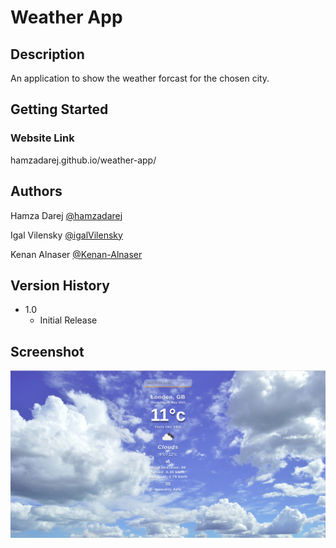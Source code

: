 # Weather App


## Description

An application to show the weather forcast for the chosen city.

## Getting Started


### Website Link

hamzadarej.github.io/weather-app/

## Authors


Hamza Darej
[@hamzadarej](https://github.com/hamzadarej)

Igal Vilensky
[@igalVilensky](https://github.com/igalVilensky)

Kenan Alnaser
[@Kenan-Alnaser](https://github.com/Kenan-Alnaser)

## Version History

* 1.0
    * Initial Release

## Screenshot
![Weather App](./src/img/Weather-App.jpg)
